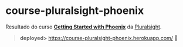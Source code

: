 # course-pluralsight-phoenix

Resultado do curso **[Getting Started with Phoenix](https://app.pluralsight.com/library/courses/phoenix-getting-started)** da [Pluralsight](https://pluralsight.com).

> **deployed>** https://course-pluralsight-phoenix.herokuapp.com/ :rocket:
